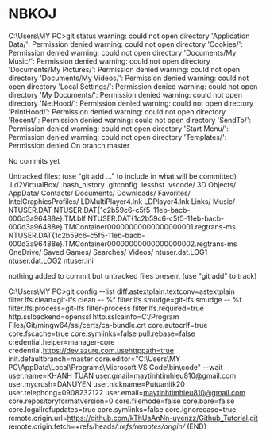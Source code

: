 # NBKOJ

C:\Users\MY PC>git status
warning: could not open directory 'Application Data/': Permission denied
warning: could not open directory 'Cookies/': Permission denied
warning: could not open directory 'Documents/My Music/': Permission denied
warning: could not open directory 'Documents/My Pictures/': Permission denied
warning: could not open directory 'Documents/My Videos/': Permission denied
warning: could not open directory 'Local Settings/': Permission denied
warning: could not open directory 'My Documents/': Permission denied
warning: could not open directory 'NetHood/': Permission denied
warning: could not open directory 'PrintHood/': Permission denied
warning: could not open directory 'Recent/': Permission denied
warning: could not open directory 'SendTo/': Permission denied
warning: could not open directory 'Start Menu/': Permission denied
warning: could not open directory 'Templates/': Permission denied
On branch master

No commits yet

Untracked files:
  (use "git add <file>..." to include in what will be committed)
        .Ld2VirtualBox/
        .bash_history
        .gitconfig
        .lesshst
        .vscode/
        3D Objects/
        AppData/
        Contacts/
        Documents/
        Downloads/
        Favorites/
        IntelGraphicsProfiles/
        LDMultiPlayer4.lnk
        LDPlayer4.lnk
        Links/
        Music/
        NTUSER.DAT
        NTUSER.DAT{1c2b59c6-c5f5-11eb-bacb-000d3a96488e}.TM.blf
        NTUSER.DAT{1c2b59c6-c5f5-11eb-bacb-000d3a96488e}.TMContainer00000000000000000001.regtrans-ms
        NTUSER.DAT{1c2b59c6-c5f5-11eb-bacb-000d3a96488e}.TMContainer00000000000000000002.regtrans-ms
        OneDrive/
        Saved Games/
        Searches/
        Videos/
        ntuser.dat.LOG1
        ntuser.dat.LOG2
        ntuser.ini

nothing added to commit but untracked files present (use "git add" to track)

C:\Users\MY PC>git config --list
diff.astextplain.textconv=astextplain
filter.lfs.clean=git-lfs clean -- %f
filter.lfs.smudge=git-lfs smudge -- %f
filter.lfs.process=git-lfs filter-process
filter.lfs.required=true
http.sslbackend=openssl
http.sslcainfo=C:/Program Files/Git/mingw64/ssl/certs/ca-bundle.crt
core.autocrlf=true
core.fscache=true
core.symlinks=false
pull.rebase=false
credential.helper=manager-core
credential.https://dev.azure.com.usehttppath=true
init.defaultbranch=master
core.editor="C:\Users\MY PC\AppData\Local\Programs\Microsoft VS Code\bin\code" --wait
user.name=KHANH TUAN
user.gmail=maytinhtimhieu810@gmail.com
user.mycrush=DANUYEN
user.nickname=Putuanitk20
user.telephong=0908232122
user.email=maytinhtimhieu810@gmail.com
core.repositoryformatversion=0
core.filemode=false
core.bare=false
core.logallrefupdates=true
core.symlinks=false
core.ignorecase=true
remote.origin.url=https://github.com/kThUaAnNn-uyenzz/Github_Tutorial.git
remote.origin.fetch=+refs/heads/*:refs/remotes/origin/*
(END)
